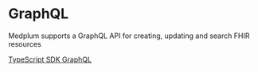 # GraphQL

Medplum supports a GraphQL API for creating, updating and search FHIR resources

[TypeScript SDK GraphQL](/docs/sdk/core.medplumclient#graphql)
